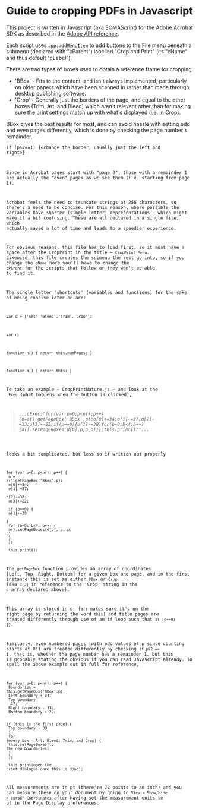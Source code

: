 Guide to cropping PDFs in Javascript
===================

This project is written in Javascript (aka ECMAScript) for the Adobe Acrobat SDK as described in the [Adobe API reference](http://www.adobe.com/content/dam/Adobe/en/devnet/acrobat/pdfs/js_api_reference.pdf).

Each script uses <code>app.addMenuItem</code> to add buttons to the File menu beneath a submenu (declared with "cParent") labelled "Crop and Print" (its "cName" and thus default "cLabel").

There are two types of boxes used to obtain a reference frame for cropping.
* 'BBox' - Fits to the content, and isn't always implemented, particularly on older papers which have been scanned in rather than made through desktop publishing software.
* 'Crop' - Generally just the borders of the page, and equal to the other boxes (Trim, Art, and Bleed) which aren't relevant other than for making sure the print settings match up with what's displayed (i.e. in Crop).

BBox gives the best results for most, and can avoid hassle with setting odd and even pages differently, which is done by checking the page number's remainder.

<code>if (p%2==1) {<change the border, usually just the left and right>}

Since in Acrobat pages start with "page 0", those with a remainder 1 are actually the "even" pages as we see them (i.e. starting from page 1).

Acrobat feels the need to truncate strings at 256 characters, so there's a need to be concise. For this reason, where possible the variables have shorter (single letter) representations - which might make it a bit confusing. These are all declared in a single file, which actually saved a lot of time and leads to a speedier experience.

For obvious reasons, this file has to load first, so it must have a space after the CropPrint in the title — <code>CropPrint Menu</code>. Likewise, this file creates the submenu the rest go into, so if you change the <code>cName</code> here you'll have to change the <code>cParent</code> for the scripts that follow or they won't be able to find it.

The single letter 'shortcuts' (variables and functions) for the sake of being concise later on are:

<code>var d = ['Art','Bleed','Trim','Crop'];</code>

<code>var o;</code>

<code>function n() { return this.numPages; }</code>

<code>function a() { return this; }</code>

To take an example — CropPrintNature.js — and look at the <code>cExec</code> (what happens when the button is clicked),

<blockquote><i>...cExec:"for(var p=0;p&lt;n();p++){o=a().getPageBox('BBox',p);o[0]+=34;o[1]-=37;o[2]-=33;o[3]+=22;if(p==0){o[1]-=38}for(b=0;b&lt;4;b++){a().setPageBoxes(d[b],p,p,o)}};this.print();"...</i></blockquote>

looks a bit complicated, but less so if written out properly

<code>for (var p=0; p&lt;n(); p++) {<br />
o = a().getPageBox('BBox',p);<br />
o[0]+=34;<br />
o[1]-=37;<br />
o[2]-=33;<br />
o[3]+=22;<br /><br />
   if (p==0) {<br />
   o[1]-=38<br />
   }<br />
   for (b=0; b&lt;4; b++) {<br />
   a().setPageBoxes(d[b], p, p, o)<br />
   }<br />
};<br /><br />
this.print();</code>

The <code>getPageBox</code> function provides an array of coordinates [Left, Top, Right, Bottom] for a given box and page, and in the first instance this is set as either <code>BBox</code> or <code>Crop</code> (aka <code>d[3]</code> in reference to the 'Crop' string in the <code>d</code> array declared above).

This array is stored in o, (<code>a()</code> makes sure it's on the right page by returning the word <code>this</code>) and title pages are treated differently through use of an if loop such that <code>if (p==0) {<change coordinates again>}</code>.

Similarly, even numbered pages (with odd values of p since counting starts at 0!) are treated differently by checking <code>if p%2 == 1</code>, that is, whether the page number has a remainder 1, but this is probably stating the obvious if you can read Javascript already. To spell the above example out in full for reference,

<code>for (var p=0; p&lt;n(); p++) {<br />
Boundaries = this.getPageBox('BBox',p);<br />
Left boundary + 34;<br />
Top boundary - 37;<br />
Right boundary - 33;<br />
Bottom boundary + 22;<br /><br />
   if (this is the first page) {<br />
   Top boundary - 38<br />
   }<br />
   for (every box - Art, Bleed, Trim, and Crop) {<br />
   this.setPageBoxes(to the new boundaries)<br />
   }<br />
};<br /><br />
this.print(open the print dialogue once this is done);</code>

All measurements are in pt (there're 72 points to an inch) and you can measure these on your document by going to <code>View > Show/Hide > Cursor Coordinates</code> after having set the measurement units to pt in the Page Display preferences.
